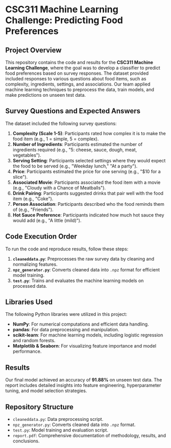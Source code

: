 # CSC311 Machine Learning Challenge: Predicting Food Preferences

## Project Overview
This repository contains the code and results for the **CSC311 Machine Learning Challenge**, where the goal was to develop a classifier to predict food preferences based on survey responses. The dataset provided included responses to various questions about food items, such as complexity, ingredients, settings, and associations. Our team applied machine learning techniques to preprocess the data, train models, and make predictions on unseen test data.

## Survey Questions and Expected Answers
The dataset included the following survey questions:
1. **Complexity (Scale 1-5)**: Participants rated how complex it is to make the food item (e.g., 1 = simple, 5 = complex).
2. **Number of Ingredients**: Participants estimated the number of ingredients required (e.g., "5: cheese, sauce, dough, meat, vegetables").
3. **Serving Setting**: Participants selected settings where they would expect the food to be served (e.g., "Weekday lunch," "At a party").
4. **Price**: Participants estimated the price for one serving (e.g., "$10 for a slice").
5. **Associated Movie**: Participants associated the food item with a movie (e.g., "Cloudy with a Chance of Meatballs").
6. **Drink Pairing**: Participants suggested drinks that pair well with the food item (e.g., "Coke").
7. **Person Association**: Participants described who the food reminds them of (e.g., "Friends").
8. **Hot Sauce Preference**: Participants indicated how much hot sauce they would add (e.g., "A little (mild)").

## Code Execution Order
To run the code and reproduce results, follow these steps:
1. **`cleaneddata.py`**: Preprocesses the raw survey data by cleaning and normalizing features.
2. **`npz_generator.py`**: Converts cleaned data into `.npz` format for efficient model training.
3. **`test.py`**: Trains and evaluates the machine learning models on processed data.

## Libraries Used
The following Python libraries were utilized in this project:
- **NumPy**: For numerical computations and efficient data handling.
- **pandas**: For data preprocessing and manipulation.
- **scikit-learn**: For machine learning models, including logistic regression and random forests.
- **Matplotlib & Seaborn**: For visualizing feature importance and model performance.

## Results
Our final model achieved an accuracy of **91.88%** on unseen test data. The report includes detailed insights into feature engineering, hyperparameter tuning, and model selection strategies.

## Repository Structure
- `cleaneddata.py`: Data preprocessing script.
- `npz_generator.py`: Converts cleaned data into `.npz` format.
- `test.py`: Model training and evaluation script.
- `report.pdf`: Comprehensive documentation of methodology, results, and conclusions.
